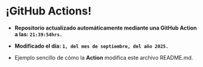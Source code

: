 # ¡GitHub Actions!
* **Repositorio actualizado automáticamente mediante una GitHub Action a las: `21:39:54hrs.`**
* **Modificado el día: `1, del mes de septiembre, del año 2025.`**

* Ejemplo sencillo de cómo la **Action** modifica este archivo README.md.
